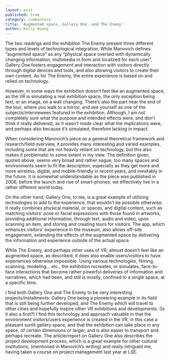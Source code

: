 ```yaml
---
layout: post
published: true
category: commentary
title: 'Augmented space, Gallery One, and The Enemy'
author: Kelly Huang
---
```

The two readings and the exhibition The Enemy present three different types and levels of technological integration. While Manovich defines “augmented space” as any “physical space overlaid with dynamically changing information, multimedia in form and localized for each user”, Gallery One fosters engagement and interaction with visitors directly through digital devices and tools, and also allowing visitors to create their own content. As for The Enemy, the entire experience is based on and relied on technology.

However, in some ways the exhibition doesn’t feel like an augmented space, as the VR is simulating a real exhibition space, the only exception being text, or an image, on a wall changing. There’s also the part near the end of the tour, where you walk to a mirror, and see yourself as one of the subjects/interviewees featured in the exhibition. Although, I am not completely sure what the purpose and intended effects were, and don’t think it really delivered, as it wasn’t made clear what the implications were, and perhaps also because it’s simulated, therefore lacking in impact.

When considering Manovich’s piece as a general theoretical framework and research/field overview, it provides many interesting and varied examples, including some that are not heavily reliant on technology, but this also makes it problematic to some extent in my view. The definition given, quoted above, seems very broad and rather vague; too many spaces and environments seem to fit the description, especially as they get more and more wireless, digital, and mobile-friendly in recent years, and inevitably in the future. It is somewhat understandable as the piece was published in 2006, before the launch and rise of smart-phones; we effectively live in a rather different world today.

On the other hand, Gallery One, to me, is a great example of utilizing technologies to add to the experience, that wouldn’t be possible otherwise. It really combines physical material, or spaces, and digital content, such as matching visitors’ pose or facial expressions with those found in artworks, providing additional information, through text, audio and video, upon scanning an item, and storing and creating tours for visitors. The app, which enhances visitors’ experience in the museum, also allows off-site engagement, extending the effects of the augmented space by delivering the information and experience outside of the actual space.

While The Enemy, and perhaps other uses of VR, almost doesn’t feel like an augmented space, as described, it does also enable users/visitors to have experiences otherwise impossible. Using various technologies, filming, scanning, modeling… etc., the exhibition recreates, or simulates, face-to-face interactions that become rather powerful deliveries of information and narratives, which had been, and still is mostly, confined to a single space, at a specific time.

I find both Gallery One and The Enemy to be very interesting projects/installments: Gallery One being a pioneering example in its field that is still being further developed, and The Enemy which will travel to other cities and hopefully inspire other VR exhibitions and developments. (Is it also a first?) I find this technology and approach valuable in that the environment visitors/users experience is created in the VR, in this case a pleasant sunlit gallery space, and that the exhibition can take place in any space, of certain dimensions or larger, and is also easier to transport and perhaps recreate. The article/report on Gallery One also describes the project development process, which is a great example for other cultural institutions, (mentioned in Manovich’s writing) and really intrigued me, having taken a course on project management last year at LSE.
